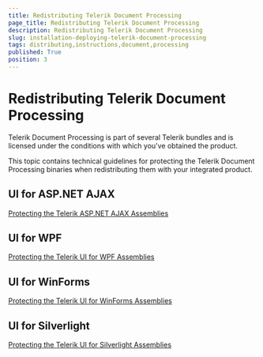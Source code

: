 ```yaml
---
title: Redistributing Telerik Document Processing
page_title: Redistributing Telerik Document Processing
description: Redistributing Telerik Document Processing
slug: installation-deploying-telerik-document-processing
tags: distributing,instructions,document,processing
published: True
position: 3
---
```


# Redistributing Telerik Document Processing

Telerik Document Processing is part of several Telerik bundles and is licensed under the conditions with which you've obtained the product. 

This topic contains technical guidelines for protecting the Telerik Document Processing binaries when redistributing them with your integrated product. 


## UI for ASP.NET AJAX

[Protecting the Telerik ASP.NET AJAX Assemblies](http://docs.telerik.com/devtools/aspnet-ajax/deployment/protecting-the-telerik-asp.net-ajax-assembly#protecting-the-document-processing-libraries)


## UI for WPF

[Protecting the Telerik UI for WPF Assemblies](http://docs.telerik.com/devtools/wpf/installation-and-deployment/deploying-telerik-ui/protecting-telerik-assembly.html#building-telerik-documents-assemblies-from-source-code)


## UI for WinForms

[Protecting the Telerik UI for WinForms Assemblies](http://docs.telerik.com/devtools/winforms/installation-deployment-and-distribution/redistributing-telerik-ui-for-winforms#usingthe-telerik-document-processing-libraries-in-your-solutions)


## UI for Silverlight

[Protecting the Telerik UI for Silverlight Assemblies](http://docs.telerik.com/devtools/silverlight/installation-and-deployment/deploying-telerik-ui/protecting-telerik-assembly.html#building-telerik-documents-assemblies-from-source-code)